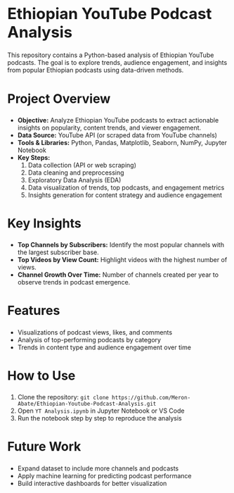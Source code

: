 <h1 style="font-size:2.5em;">Ethiopian YouTube Podcast Analysis</h1>

<p>This repository contains a Python-based analysis of Ethiopian YouTube podcasts. The goal is to explore trends, audience engagement, and insights from popular Ethiopian podcasts using data-driven methods.</p>

<h2 style="font-size:2em;">Project Overview</h2>
<ul>
  <li><strong>Objective:</strong> Analyze Ethiopian YouTube podcasts to extract actionable insights on popularity, content trends, and viewer engagement.</li>
  <li><strong>Data Source:</strong> YouTube API (or scraped data from YouTube channels)</li>
  <li><strong>Tools & Libraries:</strong> Python, Pandas, Matplotlib, Seaborn, NumPy, Jupyter Notebook</li>
  <li><strong>Key Steps:</strong>
    <ol>
      <li>Data collection (API or web scraping)</li>
      <li>Data cleaning and preprocessing</li>
      <li>Exploratory Data Analysis (EDA)</li>
      <li>Data visualization of trends, top podcasts, and engagement metrics</li>
      <li>Insights generation for content strategy and audience engagement</li>
    </ol>
  </li>
</ul>

<h2 style="font-size:2em;">Key Insights</h2>
<ul>
  <li><strong>Top Channels by Subscribers:</strong> Identify the most popular channels with the largest subscriber base.</li>
  <li><strong>Top Videos by View Count:</strong> Highlight videos with the highest number of views.</li>
  <li><strong>Channel Growth Over Time:</strong> Number of channels created per year to observe trends in podcast emergence.</li>
</ul>

<h2 style="font-size:2em;">Features</h2>
<ul>
  <li>Visualizations of podcast views, likes, and comments</li>
  <li>Analysis of top-performing podcasts by category</li>
  <li>Trends in content type and audience engagement over time</li>
</ul>

<h2 style="font-size:2em;">How to Use</h2>
<ol>
  <li>Clone the repository: <code>git clone https://github.com/Meron-Abate/Ethiopian-Youtube-Podcast-Analysis.git</code></li>
  <li>Open <code>YT Analysis.ipynb</code> in Jupyter Notebook or VS Code</li>
  <li>Run the notebook step by step to reproduce the analysis</li>
</ol>

<h2 style="font-size:2em;">Future Work</h2>
<ul>
  <li>Expand dataset to include more channels and podcasts</li>
  <li>Apply machine learning for predicting podcast performance</li>
  <li>Build interactive dashboards for better visualization</li>
</ul>


